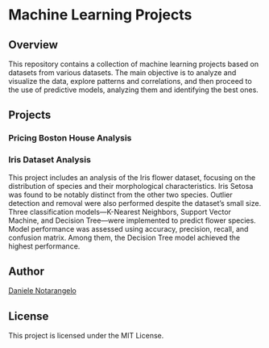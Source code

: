 # Machine Learning Projects

## Overview

This repository contains a collection of machine learning projects based on datasets from various datasets. The main objective is to analyze and visualize the data, explore patterns and correlations, and then proceed to the use of predictive models, analyzing them and identifying the best ones.

## Projects

### Pricing Boston House Analysis



### Iris Dataset Analysis

This project includes an analysis of the Iris flower dataset, focusing on the distribution of species and their morphological characteristics. Iris Setosa was found to be notably distinct from the other two species. Outlier detection and removal were also performed despite the dataset’s small size.
Three classification models—K-Nearest Neighbors, Support Vector Machine, and Decision Tree—were implemented to predict flower species. Model performance was assessed using accuracy, precision, recall, and confusion matrix. Among them, the Decision Tree model achieved the highest performance.

## Author

[Daniele Notarangelo](https://github.com/danielenotarangelo)

## License

This project is licensed under the MIT License.
